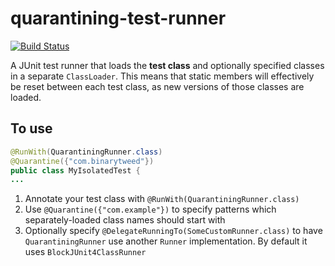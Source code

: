 # quarantining-test-runner

[![Build Status](https://travis-ci.org/BinaryTweed/quarantining-test-runner.svg)](https://travis-ci.org/BinaryTweed/quarantining-test-runner)

A JUnit test runner that loads the <strong>test class</strong> and optionally specified classes in a separate `ClassLoader`. This means that static members will effectively be reset between each test class, as new versions of those classes are loaded.

## To use

```java
@RunWith(QuarantiningRunner.class)
@Quarantine({"com.binarytweed"})
public class MyIsolatedTest {
...
```

1. Annotate your test class with `@RunWith(QuarantiningRunner.class)`
1. Use `@Quarantine({"com.example"})` to specify patterns which separately-loaded class names should start with 
1. Optionally specify `@DelegateRunningTo(SomeCustomRunner.class)` to have `QuarantiningRunner` use another `Runner` implementation. By default it uses `BlockJUnit4ClassRunner`

